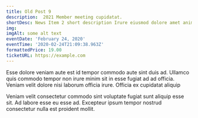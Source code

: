 ```yaml
---
title: Old Post 9
description:  2021 Member meeting cupidatat.
shortDesc: News Item 2 short description Irure eiusmod dolore amet anim non laboris amet.
img: 
imgAlt: some alt text
eventDate: 'February 24, 2020'
eventTime: '2020-02-24T21:09:38.963Z'
formattedPrice: 19.00
ticketURL: https://example.com
---
```


Esse dolore veniam aute est id tempor commodo aute sint duis ad. Ullamco quis commodo tempor non irure minim sit in esse fugiat ad ad officia. Veniam velit dolore nisi laborum officia irure. Officia ex cupidatat aliquip 

Veniam velit consectetur commodo sint voluptate fugiat sunt aliquip esse sit. Ad labore esse eu esse ad. Excepteur ipsum tempor nostrud consectetur nulla est proident mollit.
